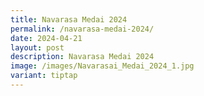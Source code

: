 ```yaml
---
title: Navarasa Medai 2024
permalink: /navarasa-medai-2024/
date: 2024-04-21
layout: post
description: Navarasa Medai 2024
image: /images/Navarasai_Medai_2024_1.jpg
variant: tiptap
---
```

